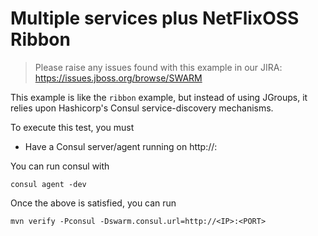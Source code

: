 # Multiple services plus NetFlixOSS Ribbon

> Please raise any issues found with this example in our JIRA:
> https://issues.jboss.org/browse/SWARM

This example is like the `ribbon` example, but instead of using
JGroups, it relies upon Hashicorp's Consul service-discovery mechanisms.

To execute this test, you must

* Have a Consul server/agent running on http://<IP>:<PORT>

You can run consul with

    consul agent -dev

Once the above is satisfied, you can run

    mvn verify -Pconsul -Dswarm.consul.url=http://<IP>:<PORT>


